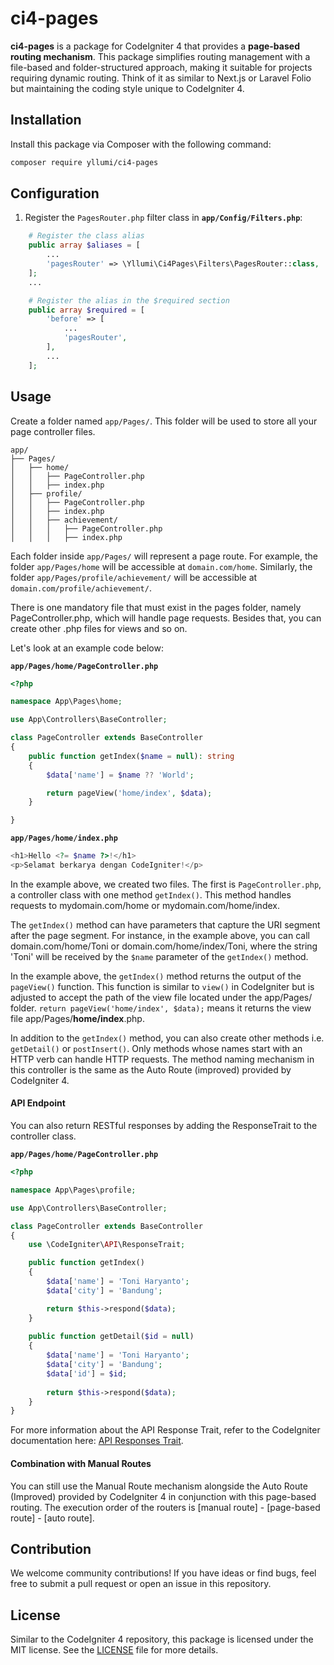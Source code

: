 
# ci4-pages

**ci4-pages** is a package for CodeIgniter 4 that provides a **page-based routing mechanism**. This package simplifies routing management with a file-based and folder-structured approach, making it suitable for projects requiring dynamic routing. Think of it as similar to Next.js or Laravel Folio but maintaining the coding style unique to CodeIgniter 4.

## Installation
Install this package via Composer with the following command:

```bash
composer require yllumi/ci4-pages
```

## Configuration
1. Register the `PagesRouter.php` filter class in **`app/Config/Filters.php`**:

```php {4}
    # Register the class alias
    public array $aliases = [
        ...
        'pagesRouter' => \Yllumi\Ci4Pages\Filters\PagesRouter::class,
    ];
    ...

    # Register the alias in the $required section
    public array $required = [
        'before' => [
            ...
            'pagesRouter',
        ],
        ...
    ];
```

## Usage

Create a folder named `app/Pages/`. This folder will be used to store all your page controller files.

```plaintext
app/
├── Pages/
│   ├── home/
│   │   ├── PageController.php
│   │   ├── index.php
│   ├── profile/
│   │   ├── PageController.php
│   │   ├── index.php
│   │   ├── achievement/
│   │   │   ├── PageController.php
│   │   │   ├── index.php
```

Each folder inside `app/Pages/` will represent a page route. For example, the folder `app/Pages/home` will be accessible at `domain.com/home`. Similarly, the folder `app/Pages/profile/achievement/` will be accessible at `domain.com/profile/achievement/`.

There is one mandatory file that must exist in the pages folder, namely PageController.php, which will handle page requests. Besides that, you can create other .php files for views and so on.

Let's look at an example code below:

**`app/Pages/home/PageController.php`**
```php
<?php

namespace App\Pages\home;

use App\Controllers\BaseController;

class PageController extends BaseController
{
    public function getIndex($name = null): string
    {
        $data['name'] = $name ?? 'World';

        return pageView('home/index', $data);
    }

}
```

**`app/Pages/home/index.php`**
```php
<h1>Hello <?= $name ?>!</h1>
<p>Selamat berkarya dengan CodeIgniter!</p>
```

In the example above, we created two files. The first is `PageController.php`, a controller class with one method `getIndex()`. This method handles requests to mydomain.com/home or mydomain.com/home/index.

The `getIndex()` method can have parameters that capture the URI segment after the page segment. For instance, in the example above, you can call domain.com/home/Toni or domain.com/home/index/Toni, where the string 'Toni' will be received by the `$name` parameter of the `getIndex()` method.

In the example above, the `getIndex()` method returns the output of the `pageView()` function. This function is similar to `view()` in CodeIgniter but is adjusted to accept the path of the view file located under the app/Pages/ folder. `return pageView('home/index', $data);` means it returns the view file app/Pages/**home/index**.php.

In addition to the `getIndex()` method, you can also create other methods i.e. `getDetail()` or `postInsert()`. Only methods whose names start with an HTTP verb can handle HTTP requests. The method naming mechanism in this controller is the same as the Auto Route (improved) provided by CodeIgniter 4.

#### API Endpoint

You can also return RESTful responses by adding the ResponseTrait to the controller class.

**`app/Pages/home/PageController.php`**
```php
<?php

namespace App\Pages\profile;

use App\Controllers\BaseController;

class PageController extends BaseController
{
    use \CodeIgniter\API\ResponseTrait;

    public function getIndex()
    {
        $data['name'] = 'Toni Haryanto';
        $data['city'] = 'Bandung';

        return $this->respond($data);
    }
    
    public function getDetail($id = null)
    {
        $data['name'] = 'Toni Haryanto';
        $data['city'] = 'Bandung';
        $data['id'] = $id;
        
        return $this->respond($data);
    }
}
```

For more information about the API Response Trait, refer to the CodeIgniter documentation here: [API Responses Trait](https://codeigniter.com/user_guide/outgoing/api_responses.html).

#### Combination with Manual Routes

You can still use the Manual Route mechanism alongside the Auto Route (Improved) provided by CodeIgniter 4 in conjunction with this page-based routing. The execution order of the routers is [manual route] - [page-based route] - [auto route].

## Contribution
We welcome community contributions! If you have ideas or find bugs, feel free to submit a pull request or open an issue in this repository.

## License
Similar to the CodeIgniter 4 repository, this package is licensed under the MIT license. See the [LICENSE](LICENSE) file for more details.